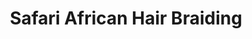 ---
title: "Safari African Hair Braiding"
url: /detroit/safari-african-hair-braiding/
shop: Friseur
---